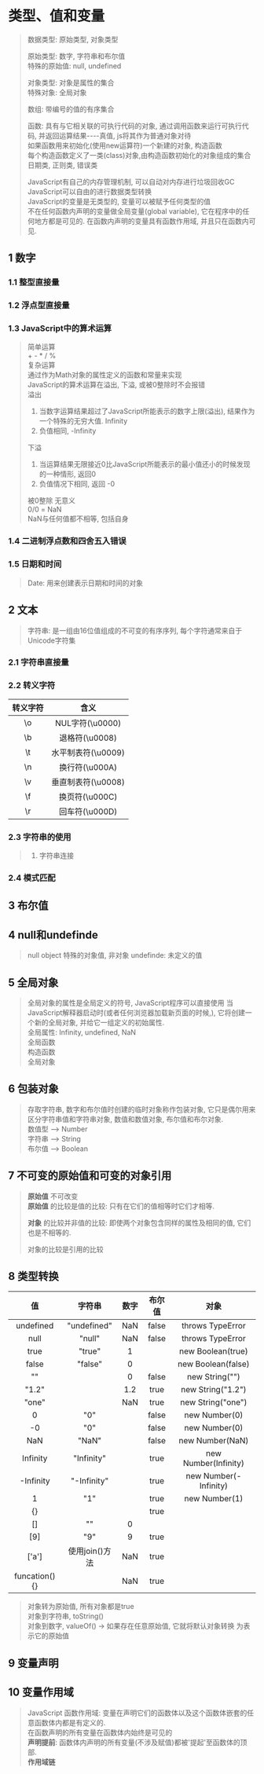 # 类型、值和变量

> 数据类型: 原始类型, 对象类型  
>
> 原始类型: 数字, 字符串和布尔值  
> 特殊的原始值: null, undefined  
>
> 对象类型: 对象是属性的集合  
> 特殊对象: 全局对象
>
> 数组: 带编号的值的有序集合  
>  
> 函数: 具有与它相关联的可执行代码的对象, 通过调用函数来运行可执行代码, 并返回运算结果----真值, js将其作为普通对象对待  
> 如果函数用来初始化(使用new运算符)一个新建的对象, 构造函数  
> 每个构造函数定义了一类(class)对象,由构造函数初始化的对象组成的集合  
> 日期类, 正则类, 错误类  
>  
> JavaScript有自己的内存管理机制, 可以自动对内存进行垃圾回收GC  
> JavaScript可以自由的进行数据类型转换  
> JavaScript的变量是无类型的, 变量可以被赋予任何类型的值  
> 不在任何函数内声明的变量做全局变量(global variable), 它在程序中的任何地方都是可见的. 在函数内声明的变量具有函数作用域, 并且只在函数内可见.  

## 1 数字

### 1.1 整型直接量

### 1.2 浮点型直接量

### 1.3 JavaScript中的算术运算

> 简单运算  
> \+ \- \* \/  \%  
> 复杂运算  
> 通过作为Math对象的属性定义的函数和常量来实现  
> JavaScript的算术运算在溢出, 下溢, 或被0整除时不会报错  
> 溢出  
> 1. 当数字运算结果超过了JavaScript所能表示的数字上限(溢出), 结果作为一个特殊的无穷大值. Infinity
> 2. 负值相同, -Infinity  
>  
> 下溢  
> 1. 当运算结果无限接近0比JavaScript所能表示的最小值还小的时候发现的一种情形, 返回0  
> 2. 负值情况下相同, 返回 -0  
>  
> 被0整除  无意义  
> 0/0 = NaN  
> NaN与任何值都不相等, 包括自身

### 1.4 二进制浮点数和四舍五入错误

### 1.5 日期和时间 

> Date: 用来创建表示日期和时间的对象

## 2 文本

> 字符串: 是一组由16位值组成的不可变的有序序列, 每个字符通常来自于Unicode字符集  

### 2.1 字符串直接量

### 2.2 转义字符

| 转义字符 | 含义 |  
| :-: | :-: |
| \o | NUL字符(\u0000)     |
| \b | 退格符(\u0008)      |
| \t | 水平制表符(\u0009)  |
| \n | 换行符(\u000A)      |
| \v | 垂直制表符(\u0008)   |
| \f | 换页符(\u000C)       |
| \r | 回车符(\u000D)       |

### 2.3 字符串的使用

> 1. 字符串连接  

### 2.4 模式匹配

## 3 布尔值

## 4 null和undefinde

> null object 特殊的对象值, 非对象
> undefinde: 未定义的值  

## 5 全局对象

> 全局对象的属性是全局定义的符号, JavaScript程序可以直接使用
> 当JavaScript解释器启动时(或者任何浏览器加载新页面的时候,), 它将创建一个新的全局对象, 并给它一组定义的初始属性.  
> 全局属性: Infinity, undefined, NaN  
> 全局函数  
> 构造函数  
> 全局对象  

## 6 包装对象

> 存取字符串, 数字和布尔值时创建的临时对象称作包装对象, 它只是偶尔用来区分字符串值和字符串对象, 数值和数值对象, 布尔值和布尔对象.  
> 数值型 --> Number  
> 字符串 --> String  
> 布尔值 --> Boolean

## 7 不可变的原始值和可变的对象引用

> **原始值** 不可改变  
> **原始值** 的比较是值的比较: 只有在它们的值相等时它们才相等.  
>  
> **对象** 的比较并非值的比较: 即使两个对象包含同样的属性及相同的值, 它们也是不相等的.  
>  
> 对象的比较是引用的比较  

## 8 类型转换

| 值 | 字符串 | 数字 | 布尔值 | 对象 |
| :-: | :-: | :-: | :-: | :-: |
| undefined | "undefined" | NaN | false | throws TypeError |
| null | "null" | NaN | false | throws TypeError |
| true | "true" | 1 |  | new Boolean(true) |
| false | "false" | 0 |  | new Boolean(false) |
| "" | | 0 | false | new String("") |
| "1.2" |  | 1.2 | true | new String("1.2") |
| "one" |  | NaN | true | new String("one") |
| 0 | "0" | | false | new Number(0) |
| -0 | "0" | | false | new Number(0) |
| NaN | "NaN" | | false | new Number(NaN) |
| Infinity | "Infinity" | | true | new Number(Infinity) |
| -Infinity | "-Infinity" | | true | new Number(-Infinity) |
| 1 | "1" | | true | new Number(1) |
| {} |  | | true |  |
| [] | "" | 0 |  |  |
| [9] | "9" | 9 | true |  |
| ['a'] | 使用join()方法 | NaN | true |  |
| funcation(){} |  | NaN | true |  |

> 对象转为原始值, 所有对象都是true  
> 对象到字符串, toString()  
> 对象到数字, valueOf() -> 如果存在任意原始值, 它就将默认对象转换
> 为表示它的原始值  

## 9 变量声明

## 10 变量作用域

> JavaScript 函数作用域: 变量在声明它们的函数体以及这个函数体嵌套的任意函数体内都是有定义的.  
> 在函数声明的所有变量在函数体内始终是可见的  
> **声明提前**: 函数体内声明的所有变量(不涉及赋值)都被'提起'至函数体的顶部.  
> **作用域链**
